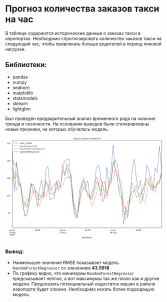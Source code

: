 # Прогноз количества заказов такси на час
В таблице содержатся исторические данные о заказах такси в аэропортах. Необходимо спрогнозировать количество заказов такси на следующий час, 
чтобы привлекать больше водителей в период пиковой нагрузки.

## Библиотеки:
- pandas
- numpy
- seaborn
- matplotlib
- statsmodels
- sklearn
- lightgbm

Был проведён предварительный анализ временного ряда на наличие тренда и сезонности. На основании выводов были сгенерированы новые признаки, на которых обучалась модель.


![timeseries plot](timeseries_img.png)
### Вывод:

- Наименьшее значение RMSE показывает модель `RandomForestRegressor` со значением **43.5918**
- По графику видно, что минимумы `RandomForestRegressor` предсказывает неплхо, а вот максимумы так же плохо как и другие модели. 
Предсказать потенциальный недостаток машин в районе аэропорта будет сложно. Необходимо искать более подходящую модель.
